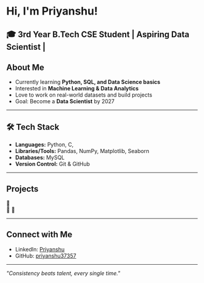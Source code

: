 #  Hi, I'm Priyanshu!

🎓 3rd Year B.Tech CSE Student | Aspiring Data Scientist | 
---

##  About Me
-  Currently learning **Python, SQL, and Data Science basics**  
-  Interested in **Machine Learning & Data Analytics**  
-  Love to work on real-world datasets and build projects  
-  Goal: Become a **Data Scientist** by 2027  

---

## 🛠️ Tech Stack
- **Languages:** Python, C, 
- **Libraries/Tools:** Pandas, NumPy, Matplotlib, Seaborn  
- **Databases:** MySQL  
- **Version Control:** Git & GitHub  

---

##  Projects
🔹  
🔹 
🔹 

---

##  Connect with Me
- LinkedIn: [Priyanshu](https://www.linkedin.com/in/priyanshu-datascience)  
- GitHub: [priyanshu37357](https://github.com/priyanshu37357)  

---
 _"Consistency beats talent, every single time."_ 
